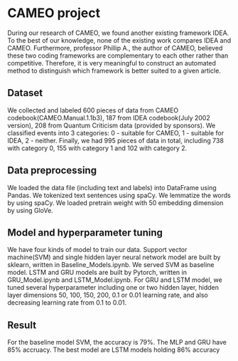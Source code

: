 # CAMEO project
During our research of CAMEO, we found another existing framework IDEA. To the best of our knowledge, none of the existing work compares IDEA and CAMEO. Furthermore, professor Phillip A., the author of CAMEO, believed  these two coding frameworks are complementary to each other rather than competitive. Therefore, it is very meaningful to construct an automated method to distinguish which framework is better suited to a given article.

## Dataset
We collected and labeled 600 pieces of data from CAMEO codebook(CAMEO.Manual.1.1b3), 187 from IDEA codebook(July 2002 version), 208 from Quantum Criticism data (provided by sponsors). 
We classified events into 3 categories: 0 - suitable for CAMEO, 1 - suitable for IDEA, 2 - neither. Finally, we had 995 pieces of data in total, including 738 with category 0, 155 with category 1 and 102 with category 2. 

## Data preprocessing 
We loaded the data file (including text and labels) into DataFrame using Pandas.
We tokenized text sentences using spaCy.
We lemmatize the words by using spaCy.
We loaded pretrain weight with 50 embedding dimension by using GloVe.

## Model and hyperparameter tuning
We have four kinds of model to train our data. 
Support vector machine(SVM) and single hidden layer neural network model are built by sklearn, written in Baseline_Models.ipynb. 
We served SVM as baseline model. 
LSTM and GRU models are built by Pytorch, written in GRU_Model.ipynb and LSTM_Model.ipynb. For GRU and LSTM model, we tuned several hyperparameter including one or two hidden layer, hidden layer dimensions 50, 100, 150, 200, 0.1 or 0.01 learning rate, and also decreasing learning rate from 0.1 to 0.01. 

## Result
For the baseline model SVM, the accuracy is 79%. The MLP and GRU have 85% accruacy. The best model are LSTM models holding 86% accuracy 
